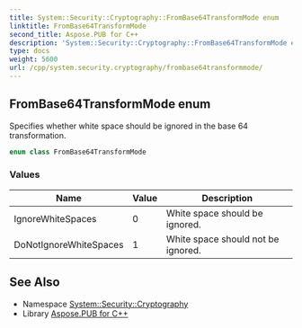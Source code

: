 ```yaml
---
title: System::Security::Cryptography::FromBase64TransformMode enum
linktitle: FromBase64TransformMode
second_title: Aspose.PUB for C++
description: 'System::Security::Cryptography::FromBase64TransformMode enum. Specifies whether white space should be ignored in the base 64 transformation in C++.'
type: docs
weight: 5600
url: /cpp/system.security.cryptography/frombase64transformmode/
---
```

## FromBase64TransformMode enum


Specifies whether white space should be ignored in the base 64 transformation.

```cpp
enum class FromBase64TransformMode
```

### Values

| Name | Value | Description |
| --- | --- | --- |
| IgnoreWhiteSpaces | 0 | White space should be ignored. |
| DoNotIgnoreWhiteSpaces | 1 | White space should not be ignored. |

## See Also

* Namespace [System::Security::Cryptography](../)
* Library [Aspose.PUB for C++](../../)
